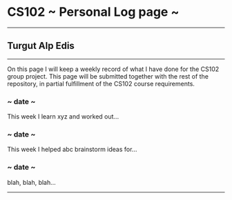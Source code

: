 # CS102 ~ Personal Log page ~
****
## Turgut Alp Edis 
****

On this page I will keep a weekly record of what I have done for the CS102 group project. This page will be submitted together with the rest of the repository, in partial fulfillment of the CS102 course requirements.

### ~ date ~
This week I learn xyz and worked out...

### ~ date ~
This week I helped abc brainstorm ideas for...

### ~ date ~
blah, blah, blah...

****